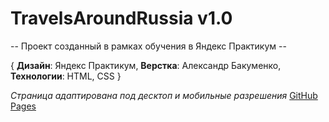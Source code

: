 # TravelsAroundRussia v1.0
 -- Проект созданный в рамках обучения в Яндекс Практикум --

{ **Дизайн**: Яндекс Практикум,
  **Верстка**: Александр Бакуменко,
  **Технологии**: HTML, CSS }

*Страница адаптирована под десктоп и мобильные разрешения*
[GitHub Pages](https://origin5665.github.io/TravelsAroundRussia/)
